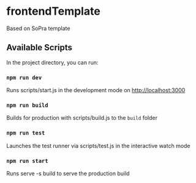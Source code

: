 # frontendTemplate
Based on SoPra template

## Available Scripts

In the project directory, you can run:

### `npm run dev`

Runs scripts/start.js in the development mode on [http://localhost:3000](http://localhost:3000)

### `npm run build`

Builds for production with scripts/build.js to the `build` folder

### `npm run test`

Launches the test runner via scripts/test.js in the interactive watch mode

### `npm run start`

Runs serve -s build to serve the production build
